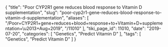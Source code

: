 {
    "title": "Poor CYP2R1 gene reduces blood response to Vitamin D supplementation",
    "slug": "poor-cyp2r1-gene-reduces-blood-response-to-vitamin-d-supplementation",
    "aliases": [
        "/Poor+CYP2R1+gene+reduces+blood+response+to+Vitamin+D+supplementation+\u2013+Aug+2019",
        "/11010"
    ],
    "tiki_page_id": 11010,
    "date": "2019-07-20",
    "categories": [
        "Genetics",
        "Predict Vitamin D"
    ],
    "tags": [
        "Genetics",
        "Predict Vitamin D"
    ]
}